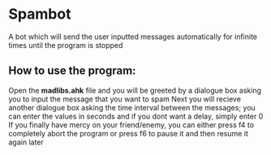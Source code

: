 # Spambot
A bot which will send the user inputted messages automatically for infinite times until the program is stopped

## How to use the program:
Open the **madlibs.ahk** file and you will be greeted by a dialogue box asking you to input the message that you want to spam
Next you will recieve another dialogue box asking the time interval between the messages; you can enter the values in seconds and if you dont want a delay, simply enter 0
If you finally have mercy on your friend/enemy, you can either press f4 to completely abort the program or press f6 to pause it and then resume it again later
